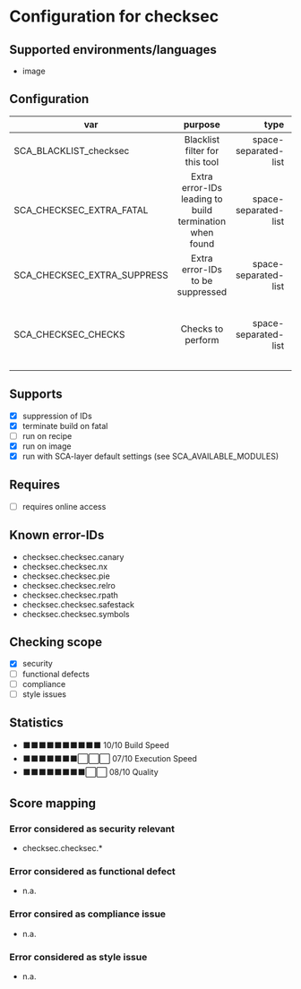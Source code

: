 # Configuration for checksec

## Supported environments/languages

* image

## Configuration

| var | purpose | type | default |
| ------------- |:-------------:| -----:| -----:
| SCA_BLACKLIST_checksec | Blacklist filter for this tool | space-separated-list | ""
| SCA_CHECKSEC_EXTRA_FATAL | Extra error-IDs leading to build termination when found | space-separated-list | "":
| SCA_CHECKSEC_EXTRA_SUPPRESS | Extra error-IDs to be suppressed | space-separated-list | ""
| SCA_CHECKSEC_CHECKS | Checks to perform | space-separated-list | "canary nx pie relro rpath safestack symbols"

## Supports

* [x] suppression of IDs
* [x] terminate build on fatal
* [ ] run on recipe
* [x] run on image
* [x] run with SCA-layer default settings (see SCA_AVAILABLE_MODULES)

## Requires

* [ ] requires online access

## Known error-IDs

* checksec.checksec.canary
* checksec.checksec.nx
* checksec.checksec.pie
* checksec.checksec.relro
* checksec.checksec.rpath
* checksec.checksec.safestack
* checksec.checksec.symbols

## Checking scope

* [x] security
* [ ] functional defects
* [ ] compliance
* [ ] style issues

## Statistics

* ⬛⬛⬛⬛⬛⬛⬛⬛⬛⬛ 10/10 Build Speed
* ⬛⬛⬛⬛⬛⬛⬛⬜⬜⬜ 07/10 Execution Speed
* ⬛⬛⬛⬛⬛⬛⬛⬛⬜⬜ 08/10 Quality

## Score mapping

### Error considered as security relevant

* checksec.checksec.*

### Error considered as functional defect

* n.a.

### Error consired as compliance issue

* n.a.

### Error considered as style issue

* n.a.
